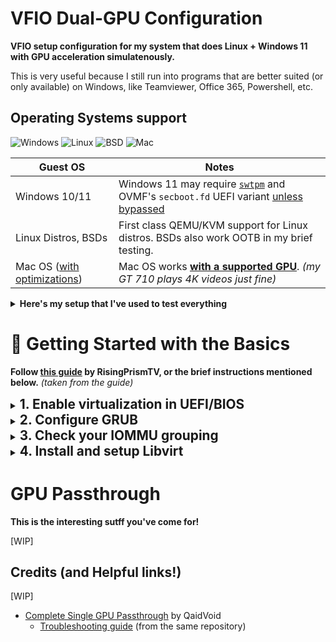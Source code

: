 # VFIO Dual-GPU Configuration

**VFIO setup configuration for my system that does Linux + Windows 11 with GPU acceleration simulatenously.**

This is very useful because I still run into programs that are better suited (or only available) on Windows, like Teamviewer, Office 365, Powershell, etc.

## Operating Systems support

![Windows](https://img.shields.io/badge/Windows-blue?style=for-the-badge&logo=Windows-11&logoColor=white&color=0078D4)
![Linux](https://img.shields.io/badge/Linux-black?style=for-the-badge&logo=Linux&logoColor=white&color=2d2d2d)
![BSD](https://img.shields.io/badge/BSD-black?style=for-the-badge&logo=FreeBSD&logoColor=white&color=AB2B28)
![Mac](https://img.shields.io/badge/macOS-black?style=for-the-badge&logo=Apple&logoColor=black&color=white)

| **Guest OS**                                                              | **Notes**                                                                                                                                                                                             |
| ------------------------------------------------------------------------- | ----------------------------------------------------------------------------------------------------------------------------------------------------------------------------------------------------- |
| Windows 10/11                                                             | Windows 11 may require [`swtpm`](https://github.com/stefanberger/swtpm) and OVMF's `secboot.fd` UEFI variant [unless bypassed](https://www.tomshardware.com/how-to/bypass-windows-11-tpm-requirement) |
| Linux Distros, BSDs                                                       | First class QEMU/KVM support for Linux distros. BSDs also work OOTB in my brief testing.                                                                                                              |
| Mac OS ([with optimizations](https://github.com/sickcodes/osx-optimizer)) | Mac OS works [**with a supported GPU**](https://dortania.github.io/GPU-Buyers-Guide/). _(my GT 710 plays 4K videos just fine)_                                                                        |

<details>
<summary><b>Here's my setup that I've used to test everything</b></summary>

| **Category**    | **Hardware**                          | **Notes**                                                                                 |
| --------------- | ------------------------------------- | ----------------------------------------------------------------------------------------- |
| **CPU**         | AMD Ryzen 9 3900X                     |                                                                                           |
| **Motherboard** | Gigabyte Aorus X570 Elite WiFi        | _I bought this board, since Gigabyte usually has good IOMMU isolation_                    |
| **GPUs**        | 2 x NVIDIA GT 710 - (Asus & Gigabyte) | _(yes they are from the pandemic times)_                                                  |
| **Host OS**     | Fedora 37 w/ KDE Plasma               | This setup is also tested on Ubuntu 22.10 and instructions are provided along with Fedora |

</details>

# 🚀 Getting Started with the Basics

**Follow [this guide](https://gitlab.com/risingprismtv/single-gpu-passthrough/-/wikis/home) by RisingPrismTV, or the brief instructions mentioned below.** _(taken from the guide)_

<!-- These link to already excellent guides made by others to avoid repetitions and potentially contradicting instructions from my side. -->

<details>
<summary><b style="font-size: 1.3rem;">1. Enable virtualization in UEFI/BIOS</b></summary>
This varies between AMD and Intel platforms. Refer to your motherboard's user manual.

**_For example:_**

- Intel (ASUS): https://www.asus.com/support/FAQ/1043786/

</details>

<details>
<summary><b style="font-size: 1.3rem;">2. Configure GRUB</b></summary>

- Add these flags in the `GRUB_CMDLINE_LINUX` line in `/etc/default/grub`

  - For AMD CPUs: `amd_iommu=on iommu=pt`

    For Intel CPUs: `intel_iommu=on iommu=pt`

  - `iommu=pt` leads to [less overhead](https://access.redhat.com/documentation/en-us/red_hat_virtualization/4.1/html/installation_guide/appe-configuring_a_hypervisor_host_for_pci_passthrough) and thus [better performance](https://www.reddit.com/r/Proxmox/comments/hhx77k/the_importance_of_iommupt_with_gpu_pass_through_i/).

    **For example:**

    ```bash
    GRUB_CMDLINE_LINUX="rhgb quiet amd_iommu=on iommu=pt"
    ```

- Update grub

  ```bash
  # Ubuntu
  sudo grub-mkconfig -o /boot/grub/grub.cfg

  # Fedora/CentOS/RHEL
  sudo grub2-mkconfig -o /etc/grub2-efi.cfg
  ```

- Reboot and verify

  ```bash
  cat /proc/cmdline | grep iommu
  ```

> Adding **`rd.driver.pre=vfio-pci`** may help if `vfio-pci` isn't being loaded instead of the vendor drivers (`nvidia` or `amdgpu`), but is not needed on most systems.

</details>

<details>
<summary><b style="font-size: 1.3rem;">3. Check your IOMMU grouping</b></summary>

- You can only passthrough all the devices in an IOMMU group.

  That's why it is best if your GPU is in its own separate IOMMU group, or the components of your GPU are in their own isolated group.

- If not, then you will need to also passthrough every other device in that IOMMU group, which isn't always desirable or possible.

- To check your IOMMU groups, run this in your terminal: _(source: [Archwiki](https://wiki.archlinux.org/title/PCI_passthrough_via_OVMF#Ensuring_that_the_groups_are_valid))_

  ```bash
  #!/bin/bash
  shopt -s nullglob
  for g in $(find /sys/kernel/iommu_groups/* -maxdepth 0 -type d | sort -V); do
    echo "IOMMU Group ${g##*/}:"
    for d in $g/devices/*; do
        echo -e "\t$(lspci -nns ${d##*/})"
    done;
  done;
  ```

    <details>
    <summary><i>My sample output</i></summary>

  <b>Notice that I have two GT 710 GPUs in IOMMU Group 22 and 25 respectively, each having a VGA and Audio component with no other device in the group.</b>

  ```bash
  IOMMU Group 0:
        00:01.0 Host bridge [0600]: Advanced Micro Devices, Inc. [AMD] Starship/Matisse PCIe Dummy Host Bridge [1022:1482]
  IOMMU Group 1:
        00:01.1 PCI bridge [0604]: Advanced Micro Devices, Inc. [AMD] Starship/Matisse GPP Bridge [1022:1483]
  IOMMU Group 2:
        00:01.2 PCI bridge [0604]: Advanced Micro Devices, Inc. [AMD] Starship/Matisse GPP Bridge [1022:1483]
  IOMMU Group 3:
        00:02.0 Host bridge [0600]: Advanced Micro Devices, Inc. [AMD] Starship/Matisse PCIe Dummy Host Bridge [1022:1482]
  IOMMU Group 4:
        00:03.0 Host bridge [0600]: Advanced Micro Devices, Inc. [AMD] Starship/Matisse PCIe Dummy Host Bridge [1022:1482]
  IOMMU Group 5:
        00:03.1 PCI bridge [0604]: Advanced Micro Devices, Inc. [AMD] Starship/Matisse GPP Bridge [1022:1483]
  IOMMU Group 6:
        00:04.0 Host bridge [0600]: Advanced Micro Devices, Inc. [AMD] Starship/Matisse PCIe Dummy Host Bridge [1022:1482]
  IOMMU Group 7:
        00:05.0 Host bridge [0600]: Advanced Micro Devices, Inc. [AMD] Starship/Matisse PCIe Dummy Host Bridge [1022:1482]
  IOMMU Group 8:
        00:07.0 Host bridge [0600]: Advanced Micro Devices, Inc. [AMD] Starship/Matisse PCIe Dummy Host Bridge [1022:1482]
  IOMMU Group 9:
        00:07.1 PCI bridge [0604]: Advanced Micro Devices, Inc. [AMD] Starship/Matisse Internal PCIe GPP Bridge 0 to bus[E:B] [1022:1484]
  IOMMU Group 10:
        00:08.0 Host bridge [0600]: Advanced Micro Devices, Inc. [AMD] Starship/Matisse PCIe Dummy Host Bridge [1022:1482]
  IOMMU Group 11:
        00:08.1 PCI bridge [0604]: Advanced Micro Devices, Inc. [AMD] Starship/Matisse Internal PCIe GPP Bridge 0 to bus[E:B] [1022:1484]
  IOMMU Group 12:
        00:14.0 SMBus [0c05]: Advanced Micro Devices, Inc. [AMD] FCH SMBus Controller [1022:790b] (rev 61)
        00:14.3 ISA bridge [0601]: Advanced Micro Devices, Inc. [AMD] FCH LPC Bridge [1022:790e] (rev 51)
  IOMMU Group 13:
        00:18.0 Host bridge [0600]: Advanced Micro Devices, Inc. [AMD] Matisse/Vermeer Data Fabric: Device 18h; Function 0 [1022:1440]
        00:18.1 Host bridge [0600]: Advanced Micro Devices, Inc. [AMD] Matisse/Vermeer Data Fabric: Device 18h; Function 1 [1022:1441]
        00:18.2 Host bridge [0600]: Advanced Micro Devices, Inc. [AMD] Matisse/Vermeer Data Fabric: Device 18h; Function 2 [1022:1442]
        00:18.3 Host bridge [0600]: Advanced Micro Devices, Inc. [AMD] Matisse/Vermeer Data Fabric: Device 18h; Function 3 [1022:1443]
        00:18.4 Host bridge [0600]: Advanced Micro Devices, Inc. [AMD] Matisse/Vermeer Data Fabric: Device 18h; Function 4 [1022:1444]
        00:18.5 Host bridge [0600]: Advanced Micro Devices, Inc. [AMD] Matisse/Vermeer Data Fabric: Device 18h; Function 5 [1022:1445]
        00:18.6 Host bridge [0600]: Advanced Micro Devices, Inc. [AMD] Matisse/Vermeer Data Fabric: Device 18h; Function 6 [1022:1446]
        00:18.7 Host bridge [0600]: Advanced Micro Devices, Inc. [AMD] Matisse/Vermeer Data Fabric: Device 18h; Function 7 [1022:1447]
  IOMMU Group 14:
        01:00.0 Non-Volatile memory controller [0108]: Samsung Electronics Co Ltd NVMe SSD Controller 980 [144d:a809]
  IOMMU Group 15:
        02:00.0 PCI bridge [0604]: Advanced Micro Devices, Inc. [AMD] Matisse Switch Upstream [1022:57ad]
  IOMMU Group 16:
        03:02.0 PCI bridge [0604]: Advanced Micro Devices, Inc. [AMD] Matisse PCIe GPP Bridge [1022:57a3]
  IOMMU Group 17:
        03:03.0 PCI bridge [0604]: Advanced Micro Devices, Inc. [AMD] Matisse PCIe GPP Bridge [1022:57a3]
  IOMMU Group 18:
        03:04.0 PCI bridge [0604]: Advanced Micro Devices, Inc. [AMD] Matisse PCIe GPP Bridge [1022:57a3]
  IOMMU Group 19:
        03:08.0 PCI bridge [0604]: Advanced Micro Devices, Inc. [AMD] Matisse PCIe GPP Bridge [1022:57a4]
        07:00.0 Non-Essential Instrumentation [1300]: Advanced Micro Devices, Inc. [AMD] Starship/Matisse Reserved SPP [1022:1485]
        07:00.1 USB controller [0c03]: Advanced Micro Devices, Inc. [AMD] Matisse USB 3.0 Host Controller [1022:149c]
        07:00.3 USB controller [0c03]: Advanced Micro Devices, Inc. [AMD] Matisse USB 3.0 Host Controller [1022:149c]
  IOMMU Group 20:
        03:09.0 PCI bridge [0604]: Advanced Micro Devices, Inc. [AMD] Matisse PCIe GPP Bridge [1022:57a4]
        08:00.0 SATA controller [0106]: Advanced Micro Devices, Inc. [AMD] FCH SATA Controller [AHCI mode] [1022:7901] (rev 51)
  IOMMU Group 21:
        03:0a.0 PCI bridge [0604]: Advanced Micro Devices, Inc. [AMD] Matisse PCIe GPP Bridge [1022:57a4]
        09:00.0 SATA controller [0106]: Advanced Micro Devices, Inc. [AMD] FCH SATA Controller [AHCI mode] [1022:7901] (rev 51)
  IOMMU Group 22:
        04:00.0 VGA compatible controller [0300]: NVIDIA Corporation GK208B [GeForce GT 710] [10de:128b] (rev a1)
        04:00.1 Audio device [0403]: NVIDIA Corporation GK208 HDMI/DP Audio Controller [10de:0e0f] (rev a1)
  IOMMU Group 23:
        05:00.0 Network controller [0280]: Intel Corporation Dual Band Wireless-AC 3168NGW [Stone Peak] [8086:24fb] (rev 10)
  IOMMU Group 24:
        06:00.0 Ethernet controller [0200]: Intel Corporation I211 Gigabit Network Connection [8086:1539] (rev 03)
  IOMMU Group 25:
        0a:00.0 VGA compatible controller [0300]: NVIDIA Corporation GK208B [GeForce GT 710] [10de:128b] (rev a1)
        0a:00.1 Audio device [0403]: NVIDIA Corporation GK208 HDMI/DP Audio Controller [10de:0e0f] (rev a1)
  IOMMU Group 26:
        0b:00.0 Non-Essential Instrumentation [1300]: Advanced Micro Devices, Inc. [AMD] Starship/Matisse PCIe Dummy Function [1022:148a]
  IOMMU Group 27:
        0c:00.0 Non-Essential Instrumentation [1300]: Advanced Micro Devices, Inc. [AMD] Starship/Matisse Reserved SPP [1022:1485]
  IOMMU Group 28:
        0c:00.1 Encryption controller [1080]: Advanced Micro Devices, Inc. [AMD] Starship/Matisse Cryptographic Coprocessor PSPCPP [1022:1486]
  IOMMU Group 29:
        0c:00.3 USB controller [0c03]: Advanced Micro Devices, Inc. [AMD] Matisse USB 3.0 Host Controller [1022:149c]
  IOMMU Group 30:
        0c:00.4 Audio device [0403]: Advanced Micro Devices, Inc. [AMD] Starship/Matisse HD Audio Controller [1022:1487]
  ```

  </details>

- If your IOMMU groups aren't very isolated, trying enabling "ACS/ARI" option for better IOMMU grouping on most motherboards.

**Also checkout:**

- [Archwiki - PCI Passthrough](https://wiki.archlinux.org/title/PCI_passthrough_via_OVMF)

- [ASRock Deskmini ACS](https://www.reddit.com/r/ASRock/comments/pfza16/deskmini_x300_bios_with_acs_enable/)

- [Unraid GPU passthrough](https://forums.unraid.net/topic/87557-guide-asrock-x570-taichi-vm-w-hardware-passthrough/)

- [Ryzen 5000 APUs IOMMU](https://www.reddit.com/r/VFIO/comments/pd7ktr/comment/haspc9y/)

</details>

<details>
<summary><b style="font-size: 1.3rem;">4. Install and setup Libvirt</b></summary>

- ##### Fedora:

```bash
# Install packages from virtualization group
sudo dnf install "@virtualization" -y
```

- ##### Ubuntu:

```bash
# Installing virt-manager should grab all dependencies?
sudo apt install virt-manager -y
```

### 5. Start Libvirt

- Reboot the system for sanity
- Enable `libvirtd` service

```bash
sudo systemctl enable --now libvirtd
```

</details>

# GPU Passthrough

**This is the interesting sutff you've come for!**

[WIP]

## Credits (and Helpful links!)

[WIP]

- [Complete Single GPU Passthrough](https://github.com/QaidVoid/Complete-Single-GPU-Passthrough) by QaidVoid
  - [Troubleshooting guide](https://docs.google.com/document/d/17Wh9_5HPqAx8HHk-p2bGlR0E-65TplkG18jvM98I7V8/) (from the same repository)
